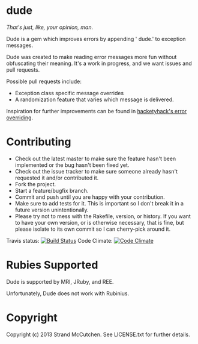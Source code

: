 dude
====

_That's just, like, your opinion, man._

Dude is a gem which improves errors by appending ' dude.' to exception messages.

Dude was created to make reading error messages more fun without obfuscating their meaning. It's a work in progress, and we want issues and pull requests.

Possible pull requests include:

  * Exception class specific message overrides
  * A randomization feature that varies which message is delivered.

Inspiration for further improvements can be found in [hacketyhack's error overriding](https://github.com/hacketyhack/hacketyhack/blob/master/lib/dev/errors.rb).

Contributing
============

  * Check out the latest master to make sure the feature hasn't been implemented or the bug hasn't been fixed yet.
  * Check out the issue tracker to make sure someone already hasn't requested it and/or contributed it.
  * Fork the project.
  * Start a feature/bugfix branch.
  * Commit and push until you are happy with your contribution.
  * Make sure to add tests for it. This is important so I don't break it in a future version unintentionally.
  * Please try not to mess with the Rakefile, version, or history. If you want to have your own version, or is otherwise necessary, that is fine, but please isolate to its own commit so I can cherry-pick around it.

Travis status: [![Build Status](https://travis-ci.org/strand/dude.png)](https://travis-ci.org/strand/dude)
Code Climate: [![Code Climate](https://codeclimate.com/github/strand/dude.png)](https://codeclimate.com/github/strand/dude)

Rubies Supported
================

Dude is supported by MRI, JRuby, and REE.

Unfortunately, Dude does not work with Rubinius.

Copyright
=========

Copyright (c) 2013 Strand McCutchen. See LICENSE.txt for
further details.

